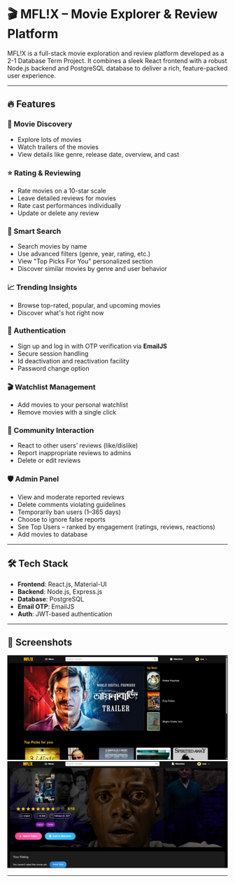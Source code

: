 # 🎬 MFL!X – Movie Explorer & Review Platform

MFL!X is a full-stack movie exploration and review platform developed as a 2-1 Database Term Project. It combines a sleek React frontend with a robust Node.js backend and PostgreSQL database to deliver a rich, feature-packed user experience.

---

## 🔥 Features

### 🎥 Movie Discovery
- Explore lots of movies
- Watch trailers of the movies
- View details like genre, release date, overview, and cast

### ⭐ Rating & Reviewing
- Rate movies on a 10-star scale
- Leave detailed reviews for movies
- Rate cast performances individually
- Update or delete any review 

### 🧠 Smart Search
- Search movies by name
- Use advanced filters (genre, year, rating, etc.)
- View "Top Picks For You" personalized section
- Discover similar movies by genre and user behavior

### 📈 Trending Insights
- Browse top-rated, popular, and upcoming movies
- Discover what's hot right now

### 🔐 Authentication
- Sign up and log in with OTP verification via **EmailJS**
- Secure session handling
- Id deactivation and reactivation facility
- Password change option

### 🎬 Watchlist Management
- Add movies to your personal watchlist
- Remove movies with a single click

### 💬 Community Interaction
- React to other users’ reviews (like/dislike)
- Report inappropriate reviews to admins
- Delete or edit reviews

### 🛡️ Admin Panel
- View and moderate reported reviews
- Delete comments violating guidelines
- Temporarily ban users (1–365 days)
- Choose to ignore false reports
- See Top Users – ranked by engagement (ratings, reviews, reactions)
- Add movies to database

---

## 🛠️ Tech Stack

- **Frontend**: React.js, Material-UI
- **Backend**: Node.js, Express.js
- **Database**: PostgreSQL
- **Email OTP**: EmailJS
- **Auth**: JWT-based authentication

---

## 📸 Screenshots

![UI](screenshot.png)
![UI](screenshot(2).png)


---


